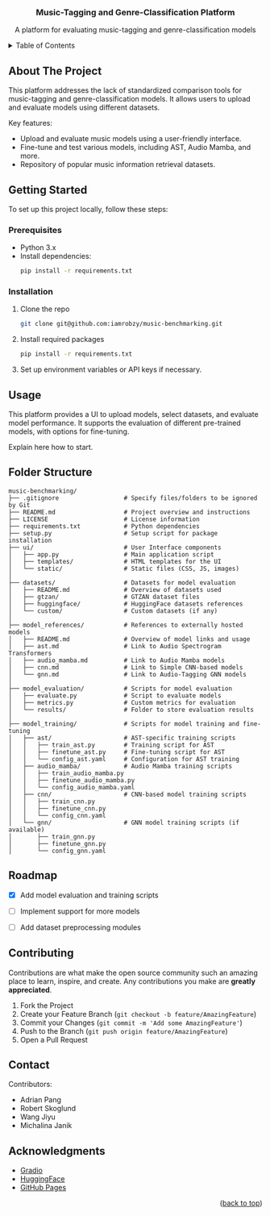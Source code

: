 <!-- PROJECT LOGO -->
<a id="readme-top"></a>
<br />
  <h3 align="center">Music-Tagging and Genre-Classification Platform</h3>
  <p align="center">
    A platform for evaluating music-tagging and genre-classification models
  </p>
</div>

<!-- TABLE OF CONTENTS -->
<details>
  <summary>Table of Contents</summary>
  <ol>
    <li><a href="#about-the-project">About The Project</a></li>
    <li><a href="#built-with">Built With</a></li>
    <li><a href="#getting-started">Getting Started</a></li>
    <ul>
      <li><a href="#prerequisites">Prerequisites</a></li>
      <li><a href="#installation">Installation</a></li>
    </ul>
    <li><a href="#usage">Usage</a></li>
    <li><a href="#folder-structure">Folder Structure</a></li>
    <li><a href="#roadmap">Roadmap</a></li>
    <li><a href="#contributing">Contributing</a></li>
    <li><a href="#license">License</a></li>
    <li><a href="#contact">Contact</a></li>
    <li><a href="#acknowledgments">Acknowledgments</a></li>
  </ol>
</details>

<!-- ABOUT THE PROJECT -->
## About The Project

This platform addresses the lack of standardized comparison tools for music-tagging and genre-classification models. It allows users to upload and evaluate models using different datasets.

Key features:
- Upload and evaluate music models using a user-friendly interface.
- Fine-tune and test various models, including AST, Audio Mamba, and more.
- Repository of popular music information retrieval datasets.

<!-- GETTING STARTED -->
## Getting Started

To set up this project locally, follow these steps:

### Prerequisites
* Python 3.x
* Install dependencies:
  ```sh
  pip install -r requirements.txt
  ```

### Installation
1. Clone the repo
   ```sh
   git clone git@github.com:iamrobzy/music-benchmarking.git
   ```
2. Install required packages
   ```sh
   pip install -r requirements.txt
   ```
3. Set up environment variables or API keys if necessary.

<!-- USAGE EXAMPLES -->
## Usage

This platform provides a UI to upload models, select datasets, and evaluate model performance. It supports the evaluation of different pre-trained models, with options for fine-tuning.

Explain here how to start.

<!-- FOLDER STRUCTURE -->
## Folder Structure

```
music-benchmarking/
├── .gitignore                  # Specify files/folders to be ignored by Git
├── README.md                   # Project overview and instructions
├── LICENSE                     # License information
├── requirements.txt            # Python dependencies
├── setup.py                    # Setup script for package installation
├── ui/                         # User Interface components
│   ├── app.py                  # Main application script
│   ├── templates/              # HTML templates for the UI
│   └── static/                 # Static files (CSS, JS, images)
│
├── datasets/                   # Datasets for model evaluation
│   ├── README.md               # Overview of datasets used
│   ├── gtzan/                  # GTZAN dataset files
│   ├── huggingface/            # HuggingFace datasets references
│   └── custom/                 # Custom datasets (if any)
│
├── model_references/           # References to externally hosted models
│   ├── README.md               # Overview of model links and usage
│   ├── ast.md                  # Link to Audio Spectrogram Transformers
│   ├── audio_mamba.md          # Link to Audio Mamba models
│   ├── cnn.md                  # Link to Simple CNN-based models
│   └── gnn.md                  # Link to Audio-Tagging GNN models
│
├── model_evaluation/           # Scripts for model evaluation
│   ├── evaluate.py             # Script to evaluate models
│   ├── metrics.py              # Custom metrics for evaluation
│   └── results/                # Folder to store evaluation results
│
├── model_training/             # Scripts for model training and fine-tuning
│   ├── ast/                    # AST-specific training scripts
│   │   ├── train_ast.py        # Training script for AST
│   │   ├── finetune_ast.py     # Fine-tuning script for AST
│   │   └── config_ast.yaml     # Configuration for AST training
│   ├── audio_mamba/            # Audio Mamba training scripts
│   │   ├── train_audio_mamba.py
│   │   ├── finetune_audio_mamba.py
│   │   └── config_audio_mamba.yaml
│   ├── cnn/                    # CNN-based model training scripts
│   │   ├── train_cnn.py
│   │   ├── finetune_cnn.py
│   │   └── config_cnn.yaml
│   └── gnn/                    # GNN model training scripts (if available)
│       ├── train_gnn.py
│       ├── finetune_gnn.py
│       └── config_gnn.yaml

```

<!-- ROADMAP -->
## Roadmap

- [x] Add model evaluation and training scripts
- [ ] Implement support for more models
- [ ] Add dataset preprocessing modules


<!-- CONTRIBUTING -->
## Contributing

Contributions are what make the open source community such an amazing place to learn, inspire, and create. Any contributions you make are **greatly appreciated**.

1. Fork the Project
2. Create your Feature Branch (`git checkout -b feature/AmazingFeature`)
3. Commit your Changes (`git commit -m 'Add some AmazingFeature'`)
4. Push to the Branch (`git push origin feature/AmazingFeature`)
5. Open a Pull Request

<!-- CONTACT -->
## Contact

Contributors:
- Adrian Pang
- Robert Skoglund
- Wang Jiyu
- Michalina Janik

<!-- ACKNOWLEDGMENTS -->
## Acknowledgments

* [Gradio](https://www.gradio.app/)
* [HuggingFace](https://huggingface.co/)
* [GitHub Pages](https://pages.github.com)


<p align="right">(<a href="#readme-top">back to top</a>)</p>